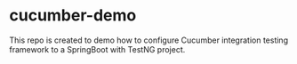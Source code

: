 # cucumber-demo
This repo is created to demo how to configure Cucumber integration testing framework to a SpringBoot with TestNG project.
